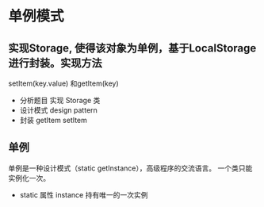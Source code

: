 # 单例模式

## 实现Storage, 使得该对象为**单例**，基于LocalStorage 进行封装。实现方法
setItem(key.value) 和getItem(key)

- 分析题目
实现 Storage 类
- 设计模式 design pattern
- 封装
    getItem
    setItem

## 单例 
单例是一种设计模式（static getInstance），高级程序的交流语言。
一个类只能实例化一次。
- static 属性 instance 持有唯一的一次实例